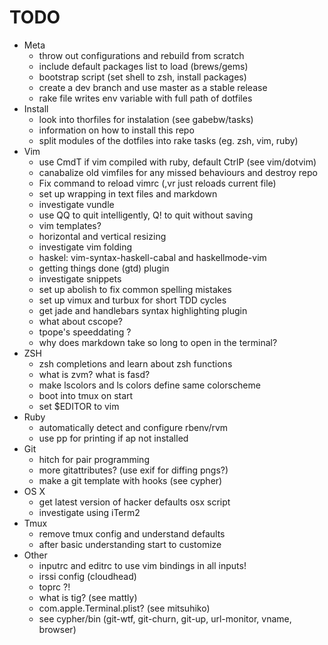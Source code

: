 # TODO
* Meta
  * throw out configurations and rebuild from scratch
  * include default packages list to load (brews/gems)
  * bootstrap script (set shell to zsh, install packages)
  * create a dev branch and use master as a stable release
  * rake file writes env variable with full path of dotfiles
* Install
  * look into thorfiles for instalation (see gabebw/tasks)
  * information on how to install this repo
  * split modules of the dotfiles into rake tasks (eg. zsh, vim, ruby)
* Vim
  * use CmdT if vim compiled with ruby, default CtrlP (see vim/dotvim)
  * canabalize old vimfiles for any missed behaviours and destroy repo
  * Fix command to reload vimrc (,vr just reloads current file)
  * set up wrapping in text files and markdown
  * investigate vundle
  * use QQ to quit intelligently, Q! to quit without saving
  * vim templates?
  * horizontal and vertical resizing
  * investigate vim folding
  * haskel: vim-syntax-haskell-cabal and haskellmode-vim
  * getting things done (gtd) plugin
  * investigate snippets
  * set up abolish to fix common spelling mistakes
  * set up vimux and turbux for short TDD cycles
  * get jade and handlebars syntax highlighting plugin
  * what about cscope?
  * tpope's speeddating ?
  * why does markdown take so long to open in the terminal?
* ZSH
  * zsh completions and learn about zsh functions
  * what is zvm? what is fasd?
  * make lscolors and ls colors define same colorscheme
  * boot into tmux on start
  * set $EDITOR to vim
* Ruby
  * automatically detect and configure rbenv/rvm
  * use pp for printing if ap not installed
* Git
  * hitch for pair programming
  * more gitattributes? (use exif for diffing pngs?)
  * make a git template with hooks (see cypher)
* OS X
  * get latest version of hacker defaults osx script
  * investigate using iTerm2
* Tmux
  * remove tmux config and understand defaults
  * after basic understanding start to customize
* Other
  * inputrc and editrc to use vim bindings in all inputs!
  * irssi config (cloudhead)
  * toprc ?!
  * what is tig? (see mattly)
  * com.apple.Terminal.plist? (see mitsuhiko)
  * see cypher/bin (git-wtf, git-churn, git-up, url-monitor, vname, browser)
